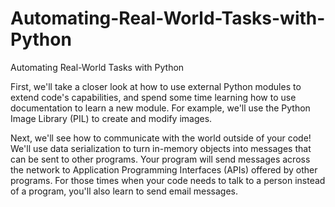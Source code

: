 # Automating-Real-World-Tasks-with-Python
Automating Real-World Tasks with Python

First, we'll take a closer look at how to use external Python modules to extend code's capabilities, and spend some time learning how to use documentation to learn a new module. For example, we'll use the Python Image Library (PIL) to create and modify images.

Next, we'll see how to communicate with the world outside of your code! We'll use data serialization to turn in-memory objects into messages that can be sent to other programs. Your program will send messages across the network to Application Programming Interfaces (APIs) offered by other programs. For those times when your code needs to talk to a person instead of a program, you'll also learn to send email messages.


